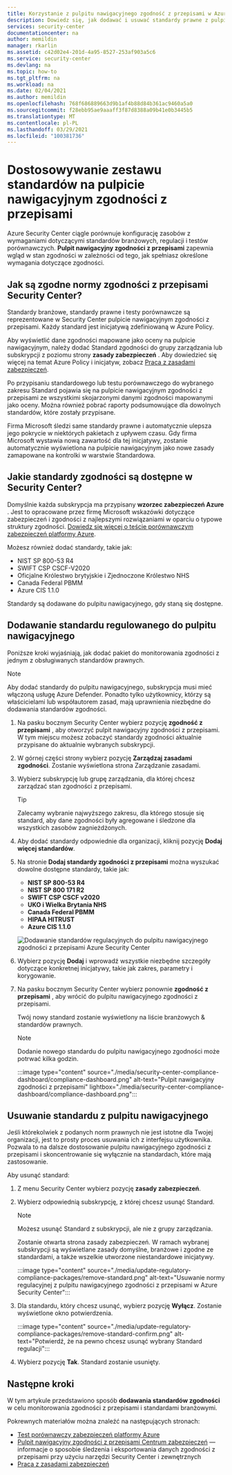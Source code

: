 ```yaml
---
title: Korzystanie z pulpitu nawigacyjnego zgodność z przepisami w Azure Security Center
description: Dowiedz się, jak dodawać i usuwać standardy prawne z pulpitu nawigacyjnego zgodność z przepisami w Security Center
services: security-center
documentationcenter: na
author: memildin
manager: rkarlin
ms.assetid: c42d02e4-201d-4a95-8527-253af903a5c6
ms.service: security-center
ms.devlang: na
ms.topic: how-to
ms.tgt_pltfrm: na
ms.workload: na
ms.date: 02/04/2021
ms.author: memildin
ms.openlocfilehash: 768f686889663d9b1af4b88d84b361ac9460a5a0
ms.sourcegitcommit: f28ebb95ae9aaaff3f87d8388a09b41e0b3445b5
ms.translationtype: MT
ms.contentlocale: pl-PL
ms.lasthandoff: 03/29/2021
ms.locfileid: "100381736"
---
```

# <a name="customize-the-set-of-standards-in-your-regulatory-compliance-dashboard"></a>Dostosowywanie zestawu standardów na pulpicie nawigacyjnym zgodności z przepisami

Azure Security Center ciągle porównuje konfigurację zasobów z wymaganiami dotyczącymi standardów branżowych, regulacji i testów porównawczych. **Pulpit nawigacyjny zgodności z przepisami** zapewnia wgląd w stan zgodności w zależności od tego, jak spełniasz określone wymagania dotyczące zgodności.


## <a name="how-are-regulatory-compliance-standards-represented-in-security-center"></a>Jak są zgodne normy zgodności z przepisami Security Center?

Standardy branżowe, standardy prawne i testy porównawcze są reprezentowane w Security Center pulpicie nawigacyjnym zgodności z przepisami. Każdy standard jest inicjatywą zdefiniowaną w Azure Policy.

Aby wyświetlić dane zgodności mapowane jako oceny na pulpicie nawigacyjnym, należy dodać Standard zgodności do grupy zarządzania lub subskrypcji z poziomu strony **zasady zabezpieczeń** . Aby dowiedzieć się więcej na temat Azure Policy i inicjatyw, zobacz [Praca z zasadami zabezpieczeń](tutorial-security-policy.md).

Po przypisaniu standardowego lub testu porównawczego do wybranego zakresu Standard pojawia się na pulpicie nawigacyjnym zgodności z przepisami ze wszystkimi skojarzonymi danymi zgodności mapowanymi jako oceny. Można również pobrać raporty podsumowujące dla dowolnych standardów, które zostały przypisane.

Firma Microsoft śledzi same standardy prawne i automatycznie ulepsza jego pokrycie w niektórych pakietach z upływem czasu. Gdy firma Microsoft wystawia nową zawartość dla tej inicjatywy, zostanie automatycznie wyświetlona na pulpicie nawigacyjnym jako nowe zasady zamapowane na kontrolki w warstwie Standardowa.


## <a name="what-regulatory-compliance-standards-are-available-in-security-center"></a>Jakie standardy zgodności są dostępne w Security Center?

Domyślnie każda subskrypcja ma przypisany **wzorzec zabezpieczeń Azure** . Jest to opracowane przez firmę Microsoft wskazówki dotyczące zabezpieczeń i zgodności z najlepszymi rozwiązaniami w oparciu o typowe struktury zgodności. [Dowiedz się więcej o teście porównawczym zabezpieczeń platformy Azure](../security/benchmarks/introduction.md).

Możesz również dodać standardy, takie jak:

- NIST SP 800-53 R4
- SWIFT CSP CSCF-V2020
- Oficjalne Królestwo brytyjskie i Zjednoczone Królestwo NHS
- Canada Federal PBMM
- Azure CIS 1.1.0

Standardy są dodawane do pulpitu nawigacyjnego, gdy staną się dostępne.


## <a name="add-a-regulatory-standard-to-your-dashboard"></a>Dodawanie standardu regulowanego do pulpitu nawigacyjnego

Poniższe kroki wyjaśniają, jak dodać pakiet do monitorowania zgodności z jednym z obsługiwanych standardów prawnych.

> [!NOTE]
> Aby dodać standardy do pulpitu nawigacyjnego, subskrypcja musi mieć włączoną usługę Azure Defender. Ponadto tylko użytkownicy, którzy są właścicielami lub współautorem zasad, mają uprawnienia niezbędne do dodawania standardów zgodności. 

1. Na pasku bocznym Security Center wybierz pozycję **zgodność z przepisami** , aby otworzyć pulpit nawigacyjny zgodności z przepisami. W tym miejscu możesz zobaczyć standardy zgodności aktualnie przypisane do aktualnie wybranych subskrypcji.   

1. W górnej części strony wybierz pozycję **Zarządzaj zasadami zgodności**. Zostanie wyświetlona strona Zarządzanie zasadami.

1. Wybierz subskrypcję lub grupę zarządzania, dla której chcesz zarządzać stan zgodności z przepisami. 

    > [!TIP]
    > Zalecamy wybranie najwyższego zakresu, dla którego stosuje się standard, aby dane zgodności były agregowane i śledzone dla wszystkich zasobów zagnieżdżonych. 

1. Aby dodać standardy odpowiednie dla organizacji, kliknij pozycję **Dodaj więcej standardów**. 

1. Na stronie **Dodaj standardy zgodności z przepisami** można wyszukać dowolne dostępne standardy, takie jak:

    - **NIST SP 800-53 R4**
    - **NIST SP 800 171 R2**
    - **SWIFT CSP CSCF v2020**
    - **UKO i Wielka Brytania NHS**
    - **Canada Federal PBMM**
    - **HIPAA HITRUST**
    - **Azure CIS 1.1.0**
    
    ![Dodawanie standardów regulacyjnych do pulpitu nawigacyjnego zgodności z przepisami Azure Security Center](./media/update-regulatory-compliance-packages/dynamic-regulatory-compliance-additional-standards.png)

1. Wybierz pozycję **Dodaj** i wprowadź wszystkie niezbędne szczegóły dotyczące konkretnej inicjatywy, takie jak zakres, parametry i korygowanie.

1. Na pasku bocznym Security Center wybierz ponownie **zgodność z przepisami** , aby wrócić do pulpitu nawigacyjnego zgodności z przepisami.

    Twój nowy standard zostanie wyświetlony na liście branżowych & standardów prawnych. 

    > [!NOTE]
    > Dodanie nowego standardu do pulpitu nawigacyjnego zgodności może potrwać kilka godzin.

    :::image type="content" source="./media/security-center-compliance-dashboard/compliance-dashboard.png" alt-text="Pulpit nawigacyjny zgodności z przepisami" lightbox="./media/security-center-compliance-dashboard/compliance-dashboard.png":::

## <a name="remove-a-standard-from-your-dashboard"></a>Usuwanie standardu z pulpitu nawigacyjnego

Jeśli którekolwiek z podanych norm prawnych nie jest istotne dla Twojej organizacji, jest to prosty proces usuwania ich z interfejsu użytkownika. Pozwala to na dalsze dostosowanie pulpitu nawigacyjnego zgodności z przepisami i skoncentrowanie się wyłącznie na standardach, które mają zastosowanie.

Aby usunąć standard:

1. Z menu Security Center wybierz pozycję **zasady zabezpieczeń**.

1. Wybierz odpowiednią subskrypcję, z której chcesz usunąć Standard.

    > [!NOTE]
    > Możesz usunąć Standard z subskrypcji, ale nie z grupy zarządzania. 

    Zostanie otwarta strona zasady zabezpieczeń. W ramach wybranej subskrypcji są wyświetlane zasady domyślne, branżowe i zgodne ze standardami, a także wszelkie utworzone niestandardowe inicjatywy.

    :::image type="content" source="./media/update-regulatory-compliance-packages/remove-standard.png" alt-text="Usuwanie normy regulacyjnej z pulpitu nawigacyjnego zgodności z przepisami w Azure Security Center":::

1. Dla standardu, który chcesz usunąć, wybierz pozycję **Wyłącz**. Zostanie wyświetlone okno potwierdzenia.

    :::image type="content" source="./media/update-regulatory-compliance-packages/remove-standard-confirm.png" alt-text="Potwierdź, że na pewno chcesz usunąć wybrany Standard regulacji":::

1. Wybierz pozycję **Tak**. Standard zostanie usunięty. 


## <a name="next-steps"></a>Następne kroki

W tym artykule przedstawiono sposób **dodawania standardów zgodności** w celu monitorowania zgodności z przepisami i standardami branżowymi.

Pokrewnych materiałów można znaleźć na następujących stronach:

- [Test porównawczy zabezpieczeń platformy Azure](../security/benchmarks/introduction.md)
- [Pulpit nawigacyjny zgodności z przepisami Centrum zabezpieczeń](security-center-compliance-dashboard.md) — informacje o sposobie śledzenia i eksportowania danych zgodności z przepisami przy użyciu narzędzi Security Center i zewnętrznych
- [Praca z zasadami zabezpieczeń](tutorial-security-policy.md)